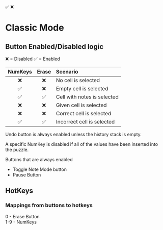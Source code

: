 ✅ ❌

# Classic Mode

## Button Enabled/Disabled logic

❌ = Disabled ✅ = Enabled

| NumKeys | Erase | Scenario                    |
| :-----: | :---: | :-------------------------- |
|   ❌    |  ❌   | No cell is selected         |
|   ✅    |  ❌   | Empty cell is selected      |
|   ✅    |  ✅   | Cell with notes is selected |
|   ❌    |  ❌   | Given cell is selected      |
|   ❌    |  ❌   | Correct cell is selected    |
|   ✅    |  ✅   | Incorrect cell is selected  |

Undo button is always enabled unless the history stack is empty.

A specific NumKey is disabled if all of the values have been inserted into the puzzle.

Buttons that are always enabled

- Toggle Note Mode button
- Pause Button

## HotKeys

### Mappings from buttons to hotkeys

0 - Erase Button  
1-9 - NumKeys
